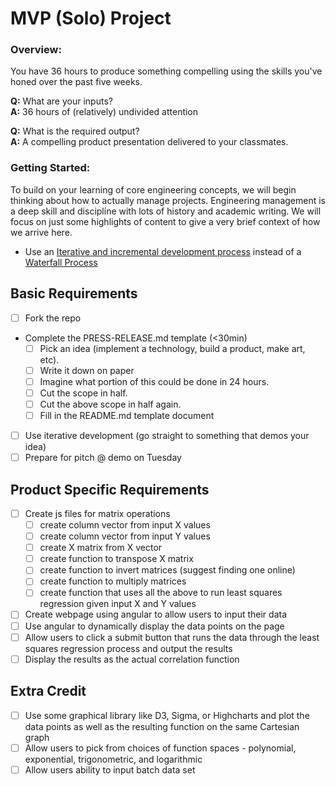 
# MVP (Solo) Project

### Overview:

You have 36 hours to produce something compelling using the skills you've honed over the past five weeks. 

__Q:__ What are your inputs?
<br>
__A:__ 36 hours of (relatively) undivided attention

__Q:__ What is the required output?
<br>
__A:__ A compelling product presentation delivered to your classmates.


### Getting Started:

To build on your learning of core engineering concepts, we will begin thinking about how to actually manage projects. Engineering management is a deep skill and discipline with lots of history and academic writing. We will focus on just some highlights of content to give a very brief context of how we arrive here.

* Use an [Iterative and incremental development process](http://en.wikipedia.org/wiki/Iterative_and_incremental_development) instead of a [Waterfall Process](http://en.wikipedia.org/wiki/Waterfall_model)

<!--
*  [Agile](http://en.wikipedia.org/wiki/Agile_software_development) - is a modern eveolution of Iterative and Incremental Development (IID) that further formalizes the IID philosophy with a set of principles and best practices. It also applies Lean Manufacturing process like [Kanban](http://en.wikipedia.org/wiki/Kanban).-->

<!--* [Lean Product Process](http://theleanstartup.com/principles) - Takes the essence of Agile Development methodology and applies it more broadly to the development of product and buiness models that support he requirements of the project.
-->


## Basic Requirements
- [ ] Fork the repo
- Complete the PRESS-RELEASE.md template (<30min)
  - [ ] Pick an idea (implement a technology, build a product, make art, etc).
  - [ ] Write it down on paper
  - [ ] Imagine what portion of this could be done in 24 hours.
  - [ ] Cut the scope in half.
  - [ ] Cut the above scope in half again.
  - [ ] Fill in the README.md template document
- [ ] Use iterative development (go straight to something that demos your idea)
- [ ] Prepare for pitch @ demo on Tuesday

## Product Specific Requirements
- [ ] Create js files for matrix operations
  - [ ] create column vector from input X values
  - [ ] create column vector from input Y values
  - [ ] create X matrix from X vector
  - [ ] create function to transpose X matrix
  - [ ] create function to invert matrices (suggest finding one online)
  - [ ] create function to multiply matrices
  - [ ] create function that uses all the above to run least squares regression given input X and Y values
- [ ] Create webpage using angular to allow users to input their data
- [ ] Use angular to dynamically display the data points on the page
- [ ] Allow users to click a submit button that runs the data through the least squares regression process and output the results
- [ ] Display the results as the actual correlation function

## Extra Credit
- [ ] Use some graphical library like D3, Sigma, or Highcharts and plot the data points as well as the resulting function on the same Cartesian graph
- [ ] Allow users to pick from choices of function spaces - polynomial, exponential, trigonometric, and logarithmic
- [ ] Allow users ability to input batch data set
